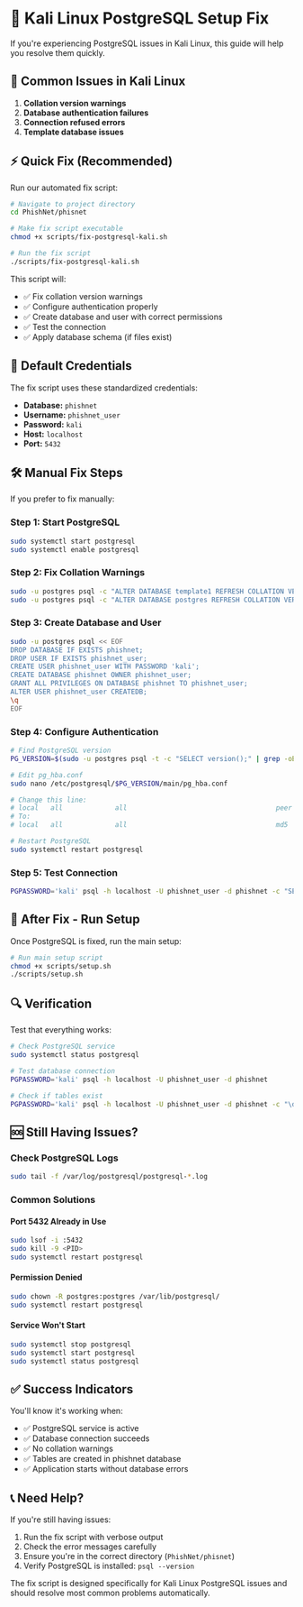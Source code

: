 # 🔧 Kali Linux PostgreSQL Setup Fix

If you're experiencing PostgreSQL issues in Kali Linux, this guide will help you resolve them quickly.

## 🚨 Common Issues in Kali Linux

1. **Collation version warnings**
2. **Database authentication failures**
3. **Connection refused errors**
4. **Template database issues**

## ⚡ Quick Fix (Recommended)

Run our automated fix script:

```bash
# Navigate to project directory
cd PhishNet/phisnet

# Make fix script executable
chmod +x scripts/fix-postgresql-kali.sh

# Run the fix script
./scripts/fix-postgresql-kali.sh
```

This script will:
- ✅ Fix collation version warnings
- ✅ Configure authentication properly
- ✅ Create database and user with correct permissions
- ✅ Test the connection
- ✅ Apply database schema (if files exist)

## 🔐 Default Credentials

The fix script uses these standardized credentials:

- **Database:** `phishnet`
- **Username:** `phishnet_user`
- **Password:** `kali`
- **Host:** `localhost`
- **Port:** `5432`

## 🛠️ Manual Fix Steps

If you prefer to fix manually:

### Step 1: Start PostgreSQL
```bash
sudo systemctl start postgresql
sudo systemctl enable postgresql
```

### Step 2: Fix Collation Warnings
```bash
sudo -u postgres psql -c "ALTER DATABASE template1 REFRESH COLLATION VERSION;"
sudo -u postgres psql -c "ALTER DATABASE postgres REFRESH COLLATION VERSION;"
```

### Step 3: Create Database and User
```bash
sudo -u postgres psql << EOF
DROP DATABASE IF EXISTS phishnet;
DROP USER IF EXISTS phishnet_user;
CREATE USER phishnet_user WITH PASSWORD 'kali';
CREATE DATABASE phishnet OWNER phishnet_user;
GRANT ALL PRIVILEGES ON DATABASE phishnet TO phishnet_user;
ALTER USER phishnet_user CREATEDB;
\q
EOF
```

### Step 4: Configure Authentication
```bash
# Find PostgreSQL version
PG_VERSION=$(sudo -u postgres psql -t -c "SELECT version();" | grep -oE '[0-9]+\.[0-9]+' | head -1)

# Edit pg_hba.conf
sudo nano /etc/postgresql/$PG_VERSION/main/pg_hba.conf

# Change this line:
# local   all             all                                     peer
# To:
# local   all             all                                     md5

# Restart PostgreSQL
sudo systemctl restart postgresql
```

### Step 5: Test Connection
```bash
PGPASSWORD='kali' psql -h localhost -U phishnet_user -d phishnet -c "SELECT 'Success!' as status;"
```

## 🚀 After Fix - Run Setup

Once PostgreSQL is fixed, run the main setup:

```bash
# Run main setup script
chmod +x scripts/setup.sh
./scripts/setup.sh
```

## 🔍 Verification

Test that everything works:

```bash
# Check PostgreSQL service
sudo systemctl status postgresql

# Test database connection
PGPASSWORD='kali' psql -h localhost -U phishnet_user -d phishnet

# Check if tables exist
PGPASSWORD='kali' psql -h localhost -U phishnet_user -d phishnet -c "\dt"
```

## 🆘 Still Having Issues?

### Check PostgreSQL Logs
```bash
sudo tail -f /var/log/postgresql/postgresql-*.log
```

### Common Solutions

#### Port 5432 Already in Use
```bash
sudo lsof -i :5432
sudo kill -9 <PID>
sudo systemctl restart postgresql
```

#### Permission Denied
```bash
sudo chown -R postgres:postgres /var/lib/postgresql/
sudo systemctl restart postgresql
```

#### Service Won't Start
```bash
sudo systemctl stop postgresql
sudo systemctl start postgresql
sudo systemctl status postgresql
```

## ✅ Success Indicators

You'll know it's working when:
- ✅ PostgreSQL service is active
- ✅ Database connection succeeds
- ✅ No collation warnings
- ✅ Tables are created in phishnet database
- ✅ Application starts without database errors

## 📞 Need Help?

If you're still having issues:
1. Run the fix script with verbose output
2. Check the error messages carefully
3. Ensure you're in the correct directory (`PhishNet/phisnet`)
4. Verify PostgreSQL is installed: `psql --version`

The fix script is designed specifically for Kali Linux PostgreSQL issues and should resolve most common problems automatically.
